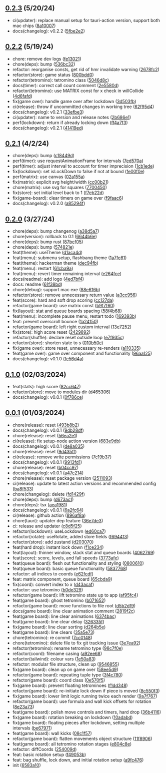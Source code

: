 ## [0.2.3](https://github.com/Daniel-Knights/tetris/compare/v0.2.2...v0.2.3) (5/20/24)

- ci(updater): replace manual setup for tauri-action version, support both mac chips ([8a10007](https://github.com/Daniel-Knights/tetris/commit/8a1000799bb03de78feee9dc2c7db57882c13eea))
- docs(changelog): v0.2.2 ([5fbe2e2](https://github.com/Daniel-Knights/tetris/commit/5fbe2e2bc8d4b69ba5983953636c270f6c3bde20))

## [0.2.2](https://github.com/Daniel-Knights/tetris/compare/v0.2.1...v0.2.2) (5/19/24)

- chore: remove dev logs ([fe13021](https://github.com/Daniel-Knights/tetris/commit/fe13021fed6ccd6a7300225eb43d6224a859fb07))
- chore(deps): bump ([536bc32](https://github.com/Daniel-Knights/tetris/commit/536bc3224eed96197a7db17e43c48e2190639407))
- refactor: reorganise consts, get rid of hmr invalidate warning ([2678fc2](https://github.com/Daniel-Knights/tetris/commit/2678fc2ace827f8aa54cdb39f88f296dd26fdf19))
- refactor(store): game status ([800bdd0](https://github.com/Daniel-Knights/tetris/commit/800bdd025f8fe076bb6fa5289a4dac846fc2f96e))
- refactor(tetromino): tetromino class ([5046d8c](https://github.com/Daniel-Knights/tetris/commit/5046d8ca5bb1191ec703c0f15222a797f5008721))
- docs(timer): correct call count comment ([2e5580d](https://github.com/Daniel-Knights/tetris/commit/2e5580d106338c08d2dd393137deab5e0558f691))
- refactor(tetromino): use MATRIX const for x check in willCollide ([4d6fafd](https://github.com/Daniel-Knights/tetris/commit/4d6fafd38d583bcc37f8d2bc3655a81f86de1f17))
- fix(game over): handle game over after lockdown ([3d503fb](https://github.com/Daniel-Knights/tetris/commit/3d503fb7340c047c5db709a853e7a4723bade849))
- ci(release): throw if uncommitted changes in working tree ([62f95d4](https://github.com/Daniel-Knights/tetris/commit/62f95d417a7be45c14d2ae2d277e2c606e5b2b3c))
- docs(changelog): v0.2.1 ([33efbe3](https://github.com/Daniel-Knights/tetris/commit/33efbe3f6f8069f491e002c829f3ba126a48d4f8))
- ci(updater): name to version and release notes ([2b686e1](https://github.com/Daniel-Knights/tetris/commit/2b686e15506c614ce95cc30ce2d395e941387d26))
- perf(lockdown): return if already locking down ([ff4a7f3](https://github.com/Daniel-Knights/tetris/commit/ff4a7f3bf5bed4b90a997a7b61e273a5d5adc174))
- docs(changelog): v0.2.1 ([41419ed](https://github.com/Daniel-Knights/tetris/commit/41419edb1dc6a7aaf7cb4984047e295278ac55ee))

## [0.2.1](https://github.com/Daniel-Knights/tetris/compare/v0.2.0...v0.2.1) (4/2/24)

- chore(deps): bump ([c18449d](https://github.com/Daniel-Knights/tetris/commit/c18449d4e899cf059807805964dafc5584b1170d))
- perf(timer): use requestAnimationFrame for intervals ([7ed570a](https://github.com/Daniel-Knights/tetris/commit/7ed570a21e1e75bd3ba487dc33989f028235944a))
- perf(timer): adjust interval to account for timer imprecision ([1cb1ede](https://github.com/Daniel-Knights/tetris/commit/1cb1ede2e1aff6436d18061ab63459d6d87d8e99))
- fix(lockdown): set isLockDown to false if not at bound ([fe00f0e](https://github.com/Daniel-Knights/tetris/commit/fe00f0e0cc3ad9116fd4b85ce534236db82ff196))
- perf(matrix): use canvas ([02a155a](https://github.com/Daniel-Knights/tetris/commit/02a155aee8d3bdd5e6a037ea2bbd34d2cce0ef67))
- fix(matrix): explicit svg height/width ([cc00b21](https://github.com/Daniel-Knights/tetris/commit/cc00b219e07e6861e65fd24158757fc8e649c1c2))
- chore(matrix): use svg for squares ([7700450](https://github.com/Daniel-Knights/tetris/commit/7700450a35cfb1c74064237a5b94430e1c014aae))
- fix(store): set initial level back to 1 ([f7eb22d](https://github.com/Daniel-Knights/tetris/commit/f7eb22db4c4d1effad210303796a1720a40cf506))
- fix(game-board): clear timers on game over ([f9faac6](https://github.com/Daniel-Knights/tetris/commit/f9faac64e07a841890a78aaea3d62599cf110710))
- docs(changelog): v0.2.0 ([a85294f](https://github.com/Daniel-Knights/tetris/commit/a85294f4ef9b205bf796288f31cc83c0ae3db690))

## [0.2.0](https://github.com/Daniel-Knights/tetris/compare/v0.1.0...v0.2.0) (3/27/24)

- chore(deps): bump changenog ([a38d5a7](https://github.com/Daniel-Knights/tetris/commit/a38d5a7adc2e5c05dc55e5a49d8294cfe1be5120))
- chore(version): rollback to 0.1 ([6644b6e](https://github.com/Daniel-Knights/tetris/commit/6644b6e217f2ef54724ff1e06f83819c10c7a201))
- chore(deps): bump rust ([87bcf05](https://github.com/Daniel-Knights/tetris/commit/87bcf059176ec41235fb2a38b347dd9ea24e9301))
- chore(deps): bump ([574821e](https://github.com/Daniel-Knights/tetris/commit/574821e4ef20ac539b773e44a8a6962058204832))
- feat(theme): useTheme ([d1aca4d](https://github.com/Daniel-Knights/tetris/commit/d1aca4d95297900a71f33d7fdb7c8190616e596e))
- feat(menu): submenu setup, flashbang theme ([1a7fe81](https://github.com/Daniel-Knights/tetris/commit/1a7fe81e16571a5f06c9d13cf9192fa01a8f8db8))
- feat(theme): hackerman theme ([dec94fb](https://github.com/Daniel-Knights/tetris/commit/dec94fb60e260ad0ff217b87bb141af1744019e2))
- feat(menu): restart ([61cba9a](https://github.com/Daniel-Knights/tetris/commit/61cba9a8b36dcb1fa4b08f99589f18c2576ce925))
- feat(menu): revert timer remaining interval ([e264fce](https://github.com/Daniel-Knights/tetris/commit/e264fce161502acce803dbddd0e6a97c0e707509))
- docs(readme): add logo ([4ed7bf4](https://github.com/Daniel-Knights/tetris/commit/4ed7bf4331c63f562b9141f0d13a7b74aa305744))
- docs: readme ([61f38bd](https://github.com/Daniel-Knights/tetris/commit/61f38bde37726b75569ec5766e55dca81cddadbc))
- chore(debug): support mac exe ([88e616b](https://github.com/Daniel-Knights/tetris/commit/88e616bdeb65f6c2dcf3b48176695cd390866f3d))
- refactor(store): remove unnecessary return value ([a3cc956](https://github.com/Daniel-Knights/tetris/commit/a3cc9560c404090db8cfcdc956228feae26dde6a))
- feat(score): hard and soft drop scoring ([cc127da](https://github.com/Daniel-Knights/tetris/commit/cc127da0055aaf27a4b74438e5910de63fdb2b83))
- refactor(game board): use matrix const ([b9f7f60](https://github.com/Daniel-Knights/tetris/commit/b9f7f606e5a6a1bed897f7b4b48b49bcfca18727))
- fix(layout): stat and queue boards spacing ([58f4b68](https://github.com/Daniel-Knights/tetris/commit/58f4b68f19ace1c4073e15741ea5201d1c5c9598))
- feat(menu): incomplete pause menu, restart todo ([169393b](https://github.com/Daniel-Knights/tetris/commit/169393b29a9c03ecdb95e82e574fc086b4520de4))
- feat: prevent overscroll bounce ([1a24150](https://github.com/Daniel-Knights/tetris/commit/1a241501a4e18e8f96e6b1fa78309eac29352307))
- refactor(game board): left right custom interval ([13e7252](https://github.com/Daniel-Knights/tetris/commit/13e725225c1b767ba2eb756487ae5ff6e6836f29))
- fix(store): high score reset ([2429892](https://github.com/Daniel-Knights/tetris/commit/2429892b3b72aaaae5721e4809e32e515e50f3e8))
- refactor(shuffle): declare reset outside loop ([e7f935c](https://github.com/Daniel-Knights/tetris/commit/e7f935c7d84d2f834b4050800d09c54da4b24c77))
- refactor(store): shorten state to s ([010b50c](https://github.com/Daniel-Knights/tetris/commit/010b50ced59ddcdefa438bfb39a48bd2785fd5ae))
- fix(game over): store reset, unnecessary re-renders ([a110335](https://github.com/Daniel-Knights/tetris/commit/a110335320a0f160fef3d333eb679f0440bd8f19))
- feat(game over): game over component and functionality ([96aa125](https://github.com/Daniel-Knights/tetris/commit/96aa125d537c27f6936080762da7386607821c0a))
- docs(changelog): v0.1.0 ([fe56d4a](https://github.com/Daniel-Knights/tetris/commit/fe56d4a141ca6d4ee9016b619a15dde5605e00d9))

## [0.1.0](https://github.com/Daniel-Knights/tetris/compare/v0.0.1...v0.1.0) (02/03/2024)

- feat(stats): high score ([82cc647](https://github.com/Daniel-Knights/tetris/commit/82cc647b25b6f99b092808f3d8d34b4b237bfd44))
- refactor(store): move to modules dir ([d465306](https://github.com/Daniel-Knights/tetris/commit/d46530648907b748926e750c4b1bc0062d32186b))
- docs(changelog): v0.0.1 ([0f786ce](https://github.com/Daniel-Knights/tetris/commit/0f786ce0357055596b155c45f1b6d61de44a7650))

## [0.0.1](https://github.com/Daniel-Knights/tetris/tags) (01/03/2024)

- chore(release): reset ([493b8b2](https://github.com/Daniel-Knights/tetris/commit/493b8b2c5873ceee8eb39adc5706e486dd1d9485))
- docs(changelog): v0.0.1 ([9db28df](https://github.com/Daniel-Knights/tetris/commit/9db28df82f80837a4b1e40b94d588b0ae2d9f03c))
- chore(release): reset ([56ea2e1](https://github.com/Daniel-Knights/tetris/commit/56ea2e13bbab674133c24573748028fe0628bca9))
- ci(release): fix setup-node action version ([683e9db](https://github.com/Daniel-Knights/tetris/commit/683e9dbb2a8c24edb4af2b504cb2aef27bcb2852))
- docs(changelog): v0.0.1 ([de8a035](https://github.com/Daniel-Knights/tetris/commit/de8a0355d30360b3d97ed34af83cb067e268cc7d))
- chore(release): reset ([9d435ff](https://github.com/Daniel-Knights/tetris/commit/9d435ffaed57f80be55a79fc1a46fa8b8aaf024c))
- ci(release): remove write permissions ([7c19b37](https://github.com/Daniel-Knights/tetris/commit/7c19b3772842375c8812f1a2b15212a9d89f43af))
- docs(changelog): v0.0.1 ([9913fd1](https://github.com/Daniel-Knights/tetris/commit/9913fd1e2e050508b71a1b730298fa344ab38003))
- chore(release): reset ([b04cc97](https://github.com/Daniel-Knights/tetris/commit/b04cc97dd8cd5ef858ded97d3e2ffac9deb2096b))
- docs(changelog): v0.0.1 ([a47c214](https://github.com/Daniel-Knights/tetris/commit/a47c2145188c8dc2c752af53758ab5e54dacc57d))
- chore(release): reset package version ([2511093](https://github.com/Daniel-Knights/tetris/commit/2511093d56845535b4dc110565945ea247a81ea0))
- ci(release): update to latest action versions and recommended config ([ba8f533](https://github.com/Daniel-Knights/tetris/commit/ba8f53325ab50a31059b6ee0d2e17d1baa955634))
- chore(changelog): delete ([fd1429f](https://github.com/Daniel-Knights/tetris/commit/fd1429f87ac50e0bbc5840e1f2effc824f036bf9))
- chore(deps): bump ([d673ac1](https://github.com/Daniel-Knights/tetris/commit/d673ac1936619b24009501aa6b74f47b0c069493))
- chore(deps): tsx ([aea1981](https://github.com/Daniel-Knights/tetris/commit/aea1981edf63a6635ade6d87b29a649d0f942ca2))
- docs(changelog): v0.0.1 ([6a2fc64](https://github.com/Daniel-Knights/tetris/commit/6a2fc648abbf055884237e58bf7b9ac7f3ffa505))
- ci(release): github action ([896af8a](https://github.com/Daniel-Knights/tetris/commit/896af8ad9c4affd15d14824d6cbbc797e16c7956))
- chore(tauri): updater dep feature ([36e7de3](https://github.com/Daniel-Knights/tetris/commit/36e7de3706408e00cc2a27a0c0fcd7924fdf6fc5))
- ci: release and updater ([c8d5f25](https://github.com/Daniel-Knights/tetris/commit/c8d5f2576c39654365b4625d0434a7fede43154c))
- refactor(lockdown): useLockdown ([ed60ca7](https://github.com/Daniel-Knights/tetris/commit/ed60ca77bdb2a001cbf2953dd6ecdd5878096038))
- refactor(rotate): useRotate, added store fields ([f694413](https://github.com/Daniel-Knights/tetris/commit/f6944135f9f86d263ba777f95b56bb5a37ae4e03))
- refactor(store): add zustand ([d203070](https://github.com/Daniel-Knights/tetris/commit/d203070aab079c9ce986bb3f305e6369a0799b9f))
- feat(hard drop): instant lock down ([f1ce234](https://github.com/Daniel-Knights/tetris/commit/f1ce2344490d154eec980987c94abf101a5aaf13))
- feat(layout): thinner window, stack stat and queue boards ([4062769](https://github.com/Daniel-Knights/tetris/commit/4062769c97b79e78cb1f7c7e2827f42e5af24b74))
- feat(score): score, levels, and fall speeds ([3773afe](https://github.com/Daniel-Knights/tetris/commit/3773afee738dd2a6c06712f08a8fc028e6bbdc9a))
- feat(queue board): flesh out functionality and styling ([0800610](https://github.com/Daniel-Knights/tetris/commit/08006108ba5bc772071d64cdbf72fc149f6dd0de))
- feat(queue board): basic queue functionality ([5837768](https://github.com/Daniel-Knights/tetris/commit/5837768102bab7da8a2186efc488513c13024802))
- refactor: all indices to coords ([e62fcdf](https://github.com/Daniel-Knights/tetris/commit/e62fcdfa62b1c1ca9b7ac9d26549c30d933a8e5c))
- feat: matrix component, queue board ([65cbda9](https://github.com/Daniel-Knights/tetris/commit/65cbda9e5daf12de5e8b6c81bb0b45b083ab7484))
- fix(coord): convert index to x ([d43acaf](https://github.com/Daniel-Knights/tetris/commit/d43acaf76925bbd0467a10800a42880872838ae4))
- refactor: use tetromino ([b0de329](https://github.com/Daniel-Knights/tetris/commit/b0de329d01beded3f4634e28d01132b2c4a35612))
- refactor(game board): lift tetromino state up to app ([af95fc4](https://github.com/Daniel-Knights/tetris/commit/af95fc49d095f243fd1c9db4bd8da7908e174631))
- feat(game board): ghost tetromino ([b071652](https://github.com/Daniel-Knights/tetris/commit/b0716521256448b18ede5def867ec40507638e6f))
- refactor(game board): move functions to file root ([d5b2df9](https://github.com/Daniel-Knights/tetris/commit/d5b2df9efdf3411f3ff312b0346189deb67833e0))
- docs(game board): line clear animation comment ([2819f2c](https://github.com/Daniel-Knights/tetris/commit/2819f2cb7ed990c8db6e7fe3f54c43cba4c301d0))
- feat(game board): line clear animations ([6374bac](https://github.com/Daniel-Knights/tetris/commit/6374bac5a166bb7ac47a1c6c7ca2b696f149be87))
- feat(game board): line clear delay ([326335f](https://github.com/Daniel-Knights/tetris/commit/326335f814eac900f0b29bae8d03fc83eaea5333))
- fix(game board): line clear sorting ([d264b5e](https://github.com/Daniel-Knights/tetris/commit/d264b5eebb05412bf466c368b7ef6f0929a89392))
- feat(game board): line clears ([35a5e73](https://github.com/Daniel-Knights/tetris/commit/35a5e7391d016b737076eea8b6269e35268ac67d))
- chore(tetromino): re commit ([7cc0148](https://github.com/Daniel-Knights/tetris/commit/7cc01488cf7d3c32dab672a63c6a77e54206633b))
- chore(tetromino): delete file to fix git tracking issue ([3e7ea92](https://github.com/Daniel-Knights/tetris/commit/3e7ea921172163f45431d2658c396d4ea24c4c03))
- refactor(tetromino): rename tetromino type ([98c7f0e](https://github.com/Daniel-Knights/tetris/commit/98c7f0e52af099d0ae7ac5180c0c16201980e9ba))
- refactor(coord): filename casing ([a92ee68](https://github.com/Daniel-Knights/tetris/commit/a92ee6864f00285d5ecf5eabe4b18584144a1d94))
- refactor(tailwind): colour vars ([1e50a83](https://github.com/Daniel-Knights/tetris/commit/1e50a83f8bcef588e06100bf2ea929057d075aff))
- refactor: modular file structure, clean up ([9546855](https://github.com/Daniel-Knights/tetris/commit/95468559b95520e052073337fd4ec7dd393a9c7d))
- fix(game board): clean up on game over ([58ee5d9](https://github.com/Daniel-Knights/tetris/commit/58ee5d942e6e042d7bb95148d86a9ff3c45ca7db))
- refactor(game board): repeating tuple type ([3f4c780](https://github.com/Daniel-Knights/tetris/commit/3f4c780ddc2a47e84ce189d75359f2ebac8adb5a))
- refactor(game board): coord class ([0e570f5](https://github.com/Daniel-Knights/tetris/commit/0e570f555072b5ea8d6e6136fc430b7a51bc6ebe))
- fix(game board): prevent floating tetrominoes ([f1dd348](https://github.com/Daniel-Knights/tetris/commit/f1dd3481263b911f847e5e571a9787c7b9290ddf))
- refactor(game board): re-initiate lock down if piece is moved ([8c550f3](https://github.com/Daniel-Knights/tetris/commit/8c550f3fc618af0d385abe186b2147902b44f7e7))
- fix(game board): lower limit logic running twice each render ([9a7f767](https://github.com/Daniel-Knights/tetris/commit/9a7f76755406ee873b331764fb37a024f61a47da))
- refactor(game board): use formula and wall kick offsets for rotation ([8e23a73](https://github.com/Daniel-Knights/tetris/commit/8e23a7303240e6e2f052c3d67b9a1e64c901e1a9))
- feat(game board): polish move controls and timers, hard drop ([36b4116](https://github.com/Daniel-Knights/tetris/commit/36b4116339db99c1c14c6603f26f07bca21db245))
- fix(game board): rotation breaking on lockdown ([10adabd](https://github.com/Daniel-Knights/tetris/commit/10adabd5e05e2c0c24ae16a0c451b753549c71b5))
- fix(game board): floating pieces after lockdown, setting multiple intervals ([be67971](https://github.com/Daniel-Knights/tetris/commit/be67971a268df6b11ad9a1fd1e59acf79c35eb79))
- feat(game board): wall kicks ([08c1f57](https://github.com/Daniel-Knights/tetris/commit/08c1f576ed7de567635760dcd85399be95248a65))
- refactor(game board): flatten movements object structure ([11f8906](https://github.com/Daniel-Knights/tetris/commit/11f89064c8317bab44e3a4948cc8bdb033fe37b0))
- feat(game board): all tetromino rotation stages ([e804c8e](https://github.com/Daniel-Knights/tetris/commit/e804c8ef8417ca566d385e008934b1bf72ee8fef))
- refactor: diffCoords ([254009d](https://github.com/Daniel-Knights/tetris/commit/254009db5766db8aff8a8a232db6190e20c280e7))
- feat: basic rotation setup ([f49053b](https://github.com/Daniel-Knights/tetris/commit/f49053b8e5ce31f8a01476dc0f57314467dd078c))
- feat: bag shuffle, lock down, and initial rotation setup ([a9fc476](https://github.com/Daniel-Knights/tetris/commit/a9fc476038d5578c2b75b0a2e9cb6b46d88cea02))
- init ([6583a10](https://github.com/Daniel-Knights/tetris/commit/6583a101820eae6904719862515ce980ca71ad4f))